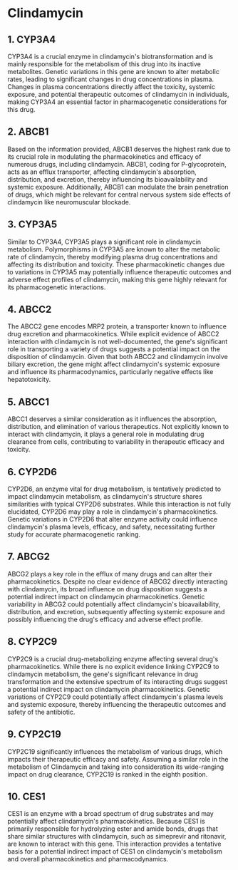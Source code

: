 # Clindamycin

## 1. CYP3A4
CYP3A4 is a crucial enzyme in clindamycin's biotransformation and is mainly responsible for the metabolism of this drug into its inactive metabolites. Genetic variations in this gene are known to alter metabolic rates, leading to significant changes in drug concentrations in plasma. Changes in plasma concentrations directly affect the toxicity, systemic exposure, and potential therapeutic outcomes of clindamycin in individuals, making CYP3A4 an essential factor in pharmacogenetic considerations for this drug.

## 2. ABCB1
Based on the information provided, ABCB1 deserves the highest rank due to its crucial role in modulating the pharmacokinetics and efficacy of numerous drugs, including clindamycin. ABCB1, coding for P-glycoprotein, acts as an efflux transporter, affecting clindamycin's absorption, distribution, and excretion, thereby influencing its bioavailability and systemic exposure. Additionally, ABCB1 can modulate the brain penetration of drugs, which might be relevant for central nervous system side effects of clindamycin like neuromuscular blockade.

## 3. CYP3A5
Similar to CYP3A4, CYP3A5 plays a significant role in clindamycin metabolism. Polymorphisms in CYP3A5 are known to alter the metabolic rate of clindamycin, thereby modifying plasma drug concentrations and affecting its distribution and toxicity. These pharmacokinetic changes due to variations in CYP3A5 may potentially influence therapeutic outcomes and adverse effect profiles of clindamycin, making this gene highly relevant for its pharmacogenetic interactions.

## 4. ABCC2
The ABCC2 gene encodes MRP2 protein, a transporter known to influence drug excretion and pharmacokinetics. While explicit evidence of ABCC2 interaction with clindamycin is not well-documented, the gene's significant role in transporting a variety of drugs suggests a potential impact on the disposition of clindamycin. Given that both ABCC2 and clindamycin involve biliary excretion, the gene might affect clindamycin's systemic exposure and influence its pharmacodynamics, particularly negative effects like hepatotoxicity.

## 5. ABCC1
ABCC1 deserves a similar consideration as it influences the absorption, distribution, and elimination of various therapeutics. Not explicitly known to interact with clindamycin, it plays a general role in modulating drug clearance from cells, contributing to variability in therapeutic efficacy and toxicity.

## 6. CYP2D6
CYP2D6, an enzyme vital for drug metabolism, is tentatively predicted to impact clindamycin metabolism, as clindamycin's structure shares similarities with typical CYP2D6 substrates. While this interaction is not fully elucidated, CYP2D6 may play a role in clindamycin's pharmacokinetics. Genetic variations in CYP2D6 that alter enzyme activity could influence clindamycin's plasma levels, efficacy, and safety, necessitating further study for accurate pharmacogenetic ranking.

## 7. ABCG2
ABCG2 plays a key role in the efflux of many drugs and can alter their pharmacokinetics. Despite no clear evidence of ABCG2 directly interacting with clindamycin, its broad influence on drug disposition suggests a potential indirect impact on clindamycin pharmacokinetics. Genetic variability in ABCG2 could potentially affect clindamycin's bioavailability, distribution, and excretion, subsequently affecting systemic exposure and possibly influencing the drug's efficacy and adverse effect profile.

## 8. CYP2C9
CYP2C9 is a crucial drug-metabolizing enzyme affecting several drug's pharmacokinetics. While there is no explicit evidence linking CYP2C9 to clindamycin metabolism, the gene's significant relevance in drug transformation and the extensive spectrum of its interacting drugs suggest a potential indirect impact on clindamycin pharmacokinetics. Genetic variations of CYP2C9 could potentially affect clindamycin's plasma levels and systemic exposure, thereby influencing the therapeutic outcomes and safety of the antibiotic.

## 9. CYP2C19
CYP2C19 significantly influences the metabolism of various drugs, which impacts their therapeutic efficacy and safety. Assuming a similar role in the metabolism of Clindamycin and taking into consideration its wide-ranging impact on drug clearance, CYP2C19 is ranked in the eighth position.

## 10. CES1
CES1 is an enzyme with a broad spectrum of drug substrates and may potentially affect clindamycin's pharmacokinetics. Because CES1 is primarily responsible for hydrolyzing ester and amide bonds, drugs that share similar structures with clindamycin, such as simeprevir and ritonavir, are known to interact with this gene. This interaction provides a tentative basis for a potential indirect impact of CES1 on clindamycin's metabolism and overall pharmacokinetics and pharmacodynamics.

